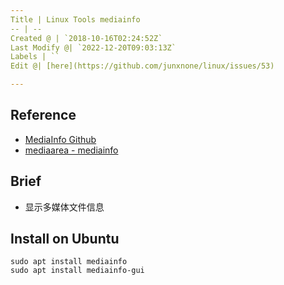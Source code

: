 ```yaml
---
Title | Linux Tools mediainfo
-- | --
Created @ | `2018-10-16T02:24:52Z`
Last Modify @| `2022-12-20T09:03:13Z`
Labels | ``
Edit @| [here](https://github.com/junxnone/linux/issues/53)

---
```

## Reference
- [MediaInfo Github](https://github.com/MediaArea/MediaInfo)
- [mediaarea - mediainfo](https://mediaarea.net/en/MediaInfo)

## Brief

- 显示多媒体文件信息

## Install on Ubuntu

```
sudo apt install mediainfo
sudo apt install mediainfo-gui
```



